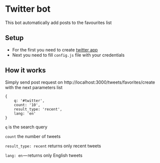 # Twitter bot

This bot automatically add posts to the favourites list

## Setup

- For the first you need to create [twitter app](https://apps.twitter.com/app/new)
- Next you need to fill `config.js` file with your credentials

## How it works

Simply send post request on http://localhost:3000/tweets/favorites/create with the next parameters list

```
{
    q: '#twitter',
    count: '10',
    result_type: 'recent',
    lang: 'en'
}
```

`q` is the search query

`count` the number of tweets

`result_type: recent` returns only recent tweets

`lang: en` — returns only English tweets
